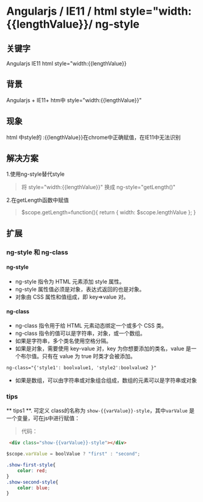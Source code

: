 # Angularjs / IE11 /  html style="width:{{lengthValue}}/ ng-style


## 关键字
Angularjs IE11 html style="width:{{lengthValue}}
    
## 背景
Angularjs + IE11+ htm中 style="width:{{lengthValue}}"
    
## 现象
html 中style的 :{{lengthValue}}在chrome中正确赋值，在IE11中无法识别
    
## 解决方案
1.使用ng-style替代style 
  > 将 style="width:{{lengthValue}}" 换成  ng-style="getLength()"
  
2.在getLength函数中赋值
  > $scope.getLength=function(){
    return { width: $scope.lengthValue };
  }
  
  
## 扩展

### ng-style 和 ng-class

#### ng-style
- ng-style 指令为 HTML 元素添加 style 属性。
- ng-style 属性值必须是对象，表达式返回的也是对象。
- 对象由 CSS 属性和值组成，即 key=>value 对。


#### ng-class
- ng-class 指令用于给 HTML 元素动态绑定一个或多个 CSS 类。
- ng-class 指令的值可以是字符串，对象，或一个数组。
 - 如果是字符串，多个类名使用空格分隔。
 - 如果是对象，需要使用 key-value 对，key 为你想要添加的类名，value 是一个布尔值。只有在 value 为 true 时类才会被添加。
 ```html
ng-class="{'style1': boolvalue1, 'style2':boolvalue2 }"
```
 - 如果是数组，可以由字符串或对象组合组成，数组的元素可以是字符串或对象
 
 
### tips
** tips1 **. 可定义 class的名称为 `show-{{varValue}}-style`，其中`varValue` 是一个变量，可在js中进行赋值：
 
> 代码：
```html
 <div class="show-{{varValue}}-style"></div>
```
```javascript
$scope.varValue = boolValue ? "first" : "second";
```
```css
.show-first-style{
	color: red;
}
.show-second-style{
	color: blue;
}
```
    
